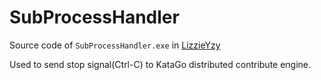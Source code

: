 # SubProcessHandler
Source code of `SubProcessHandler.exe` in [LizzieYzy](https://github.com/yzyray/lizzieyzy)

Used to send stop signal(Ctrl-C) to KataGo distributed contribute engine.
